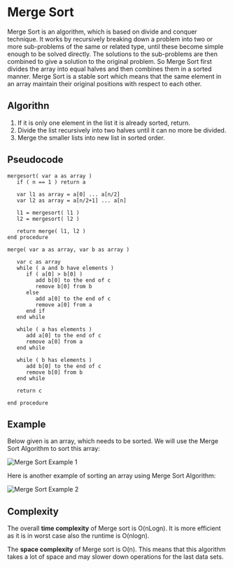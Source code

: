 # Merge Sort

Merge Sort is an algorithm, which is based on divide and conquer technique. It works by recursively breaking down a problem into two or more sub-problems of the same or related type, until these become simple enough to be solved directly. The solutions to the sub-problems are then combined to give a solution to the original problem. So Merge Sort first divides the array into equal halves and then combines them in a sorted manner.
Merge Sort is a stable sort which means that the same element in an array maintain their original positions with respect to each other.

## Algorithn

1. If it is only one element in the list it is already sorted, return.
2. Divide the list recursively into two halves until it can no more be divided.
3. Merge the smaller lists into new list in sorted order.

## Pseudocode

~~~
mergesort( var a as array )
   if ( n == 1 ) return a

   var l1 as array = a[0] ... a[n/2]
   var l2 as array = a[n/2+1] ... a[n]

   l1 = mergesort( l1 )
   l2 = mergesort( l2 )

   return merge( l1, l2 )
end procedure

merge( var a as array, var b as array )

   var c as array
   while ( a and b have elements )
      if ( a[0] > b[0] )
         add b[0] to the end of c
         remove b[0] from b
      else
         add a[0] to the end of c
         remove a[0] from a
      end if
   end while
   
   while ( a has elements )
      add a[0] to the end of c
      remove a[0] from a
   end while
   
   while ( b has elements )
      add b[0] to the end of c
      remove b[0] from b
   end while
   
   return c
	
end procedure
~~~

## Example

Below given is an array, which needs to be sorted. We will use the Merge Sort Algorithm to sort this array:

![Merge Sort Example 1](https://cdn-images-1.medium.com/max/800/1*nawdz45vLGeyD9zge_PpWA.jpeg)

Here is another example of sorting an array using Merge Sort Algorithm:

![Merge Sort Example 2](https://cdn-images-1.medium.com/max/800/1*aJ1YiME33o0dBZTCmid7iw.png)

## Complexity

The overall **time complexity** of Merge sort is O(nLogn). It is more efficient as it is in worst case also the runtime is O(nlogn).

The **space complexity** of Merge sort is O(n). This means that this algorithm takes a lot of space and may slower down operations for the last data sets.
